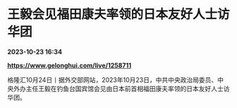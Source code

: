 # 王毅会见福田康夫率领的日本友好人士访华团

**2023-10-23 16:34**

**https://www.gelonghui.com/live/1258711**

格隆汇10月24日丨据外交部网站，2023年10月23日，中共中央政治局委员、中央外办主任王毅在钓鱼台国宾馆会见由日本前首相福田康夫率领的日本友好人士访华团。